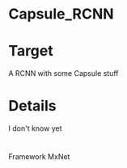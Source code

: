 # Capsule_RCNN

# Target
A RCNN with some Capsule stuff

# Details
I don't know yet

#
Framework
MxNet
